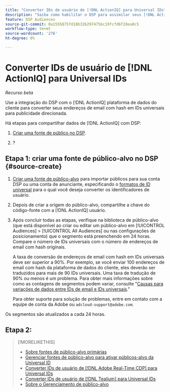 ```yaml
---
title: "Converter IDs de usuário de [!DNL ActionIQ] para Universal IDs"
description: "Saiba como habilitar o DSP para assimilar seus [!DNL ActionIQ] segmentos primários."
feature: DSP Audiences
source-git-commit: 0a1555875fd18b326297475bc19fcfd6f28ea0c5
workflow-type: tm+mt
source-wordcount: '276'
ht-degree: 0%

---
```


# Converter IDs de usuário de [!DNL ActionIQ] para Universal IDs

*Recurso beta*

Use a integração do DSP com o [!DNL ActionIQ] plataforma de dados do cliente para converter seus endereços de email com hash em IDs universais para publicidade direcionada.

Há <!-- NN --> etapas para compartilhar dados de [!DNL ActionIQ] com DSP:

1. [Criar uma fonte de público no DSP](#source-create).

1. ?

## Etapa 1: criar uma fonte de público-alvo no DSP {#source-create}

1. [Criar uma fonte de público-alvo](source-manage.md) para importar públicos para sua conta DSP ou uma conta de anunciante, especificando o [formatos de ID universal](source-about.md) para o qual você deseja converter os identificadores de usuário.

1. Depois de criar a origem do público-alvo, compartilhe a chave do código-fonte com a [!DNL ActionIQ] usuário.

1. Após concluir todas as etapas, verifique na biblioteca de público-alvo (que está disponível ao criar ou editar um público-alvo em [!UICONTROL Audiences] > [!UICONTROL All Audiences] ou nas configurações de posicionamento) que o segmento está preenchendo em 24 horas. Compare o número de IDs universais com o número de endereços de email com hash originais.

   A taxa de conversão de endereços de email com hash em IDs universais deve ser superior a 90%. Por exemplo, se você enviar 100 endereços de email com hash da plataforma de dados do cliente, eles deverão ser traduzidos para mais de 90 IDs universais. Uma taxa de tradução de 90% ou menos é um problema. Para obter mais informações sobre como as contagens de segmentos podem variar, consulte &quot;[Causas para variações de dados entre IDs de email e IDs universais](#universal-ids-data-variances).&quot;

   Para obter suporte para solução de problemas, entre em contato com a equipe de conta da Adobe ou `adcloud-support@adobe.com`.

Os segmentos são atualizados a cada 24 horas.

## Etapa 2:

>[!MORELIKETHIS]
>
>* [Sobre fontes de público-alvo primárias](/help/dsp/audiences/sources/source-about.md)
>* [Gerenciar fontes de público-alvo para ativar públicos-alvo da Universal ID](source-manage.md)
>* [Converter IDs de usuário de [!DNL Adobe Real-Time CDP] para Universal IDs](/help/dsp/audiences/sources/source-adobe-rtcdp.md)
>* [Converter IDs de usuário de [!DNL Tealium] para Universal IDs](/help/dsp/audiences/sources/source-tealium.md)
>* [Sobre o Gerenciamento de público-alvo](/help/dsp/audiences/audience-about.md)

<!--
>* [Convert User IDs from [!DNL Optimizely] to Universal IDs](/help/dsp/audiences/sources/source-optimizely.md)
-->
